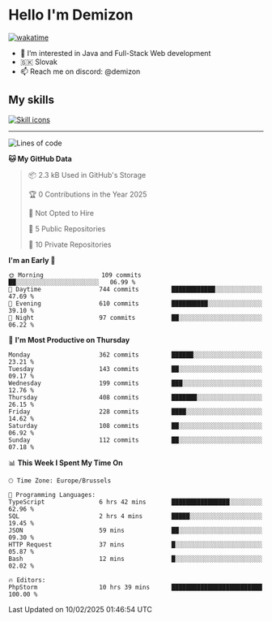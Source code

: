 # Hello I'm Demizon
[![wakatime](https://wakatime.com/badge/user/6ad1949f-d6d7-44f9-9eee-c35e54cc499b.svg)](https://wakatime.com/@6ad1949f-d6d7-44f9-9eee-c35e54cc499b)
- 👀 I’m interested in Java and Full-Stack Web development
- 🇸🇰 Slovak
- 📫 Reach me on discord: @demizon

## My skills
[![Skill icons](https://skillicons.dev/icons?i=java,js,ts,html,css,react,nextjs,tailwind,supabase,py,git,docker,linux,mysql,postgres,mongo&theme=dark)](https://github.com/Demizon3433)

---

<!--START_SECTION:waka-->
![Lines of code](https://img.shields.io/badge/From%20Hello%20World%20I%27ve%20Written-424.4%20thousand%20lines%20of%20code-blue)

**🐱 My GitHub Data** 

> 📦 2.3 kB Used in GitHub's Storage 
 > 
> 🏆 0 Contributions in the Year 2025
 > 
> 🚫 Not Opted to Hire
 > 
> 📜 5 Public Repositories 
 > 
> 🔑 10 Private Repositories 
 > 
**I'm an Early 🐤** 

```text
🌞 Morning                109 commits         ██░░░░░░░░░░░░░░░░░░░░░░░   06.99 % 
🌆 Daytime                744 commits         ████████████░░░░░░░░░░░░░   47.69 % 
🌃 Evening                610 commits         ██████████░░░░░░░░░░░░░░░   39.10 % 
🌙 Night                  97 commits          ██░░░░░░░░░░░░░░░░░░░░░░░   06.22 % 
```
📅 **I'm Most Productive on Thursday** 

```text
Monday                   362 commits         ██████░░░░░░░░░░░░░░░░░░░   23.21 % 
Tuesday                  143 commits         ██░░░░░░░░░░░░░░░░░░░░░░░   09.17 % 
Wednesday                199 commits         ███░░░░░░░░░░░░░░░░░░░░░░   12.76 % 
Thursday                 408 commits         ███████░░░░░░░░░░░░░░░░░░   26.15 % 
Friday                   228 commits         ████░░░░░░░░░░░░░░░░░░░░░   14.62 % 
Saturday                 108 commits         ██░░░░░░░░░░░░░░░░░░░░░░░   06.92 % 
Sunday                   112 commits         ██░░░░░░░░░░░░░░░░░░░░░░░   07.18 % 
```


📊 **This Week I Spent My Time On** 

```text
🕑︎ Time Zone: Europe/Brussels

💬 Programming Languages: 
TypeScript               6 hrs 42 mins       ████████████████░░░░░░░░░   62.96 % 
SQL                      2 hrs 4 mins        █████░░░░░░░░░░░░░░░░░░░░   19.45 % 
JSON                     59 mins             ██░░░░░░░░░░░░░░░░░░░░░░░   09.30 % 
HTTP Request             37 mins             █░░░░░░░░░░░░░░░░░░░░░░░░   05.87 % 
Bash                     12 mins             █░░░░░░░░░░░░░░░░░░░░░░░░   02.02 % 

🔥 Editors: 
PhpStorm                 10 hrs 39 mins      █████████████████████████   100.00 % 
```


 Last Updated on 10/02/2025 01:46:54 UTC
<!--END_SECTION:waka-->
